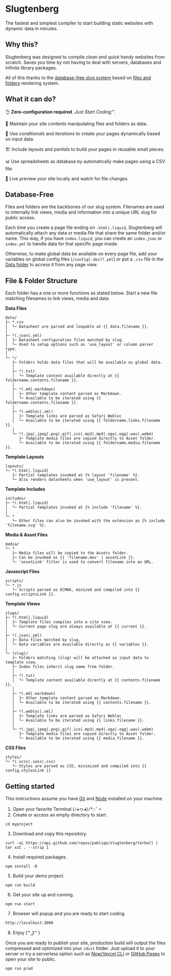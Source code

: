 # Slugtenberg
The fastest and simplest compiler to start building static websites with dynamic data in minutes.

## Why this?
Slugtenberg was designed to compile *clean and quick* handy websites from scratch. Saves you time by not having to deal with servers, databases and infinite library packages.

All of this thanks to the [database-free slug system](#database-free) based on [files and folders](#file--folder-basics) rendering system.

## What it can do?
👌  **Zero-configuration required**. _Just Start Coding™️_.

📂  Maintain your site contents manipulating files and folders as data.

🤔  Use *conditionals* and *iterations* to create your pages dynamically based on input data.

🏗  Include *layouts* and *partials* to build your pages in reusable small pieces. 

📊  Use spreadsheets as database by automatically make pages using a CSV file.

🚀  Live preview your site locally and watch for file changes.

## Database-Free

Files and folders are the backbones of our slug system. Filenames are used to internally link views, media and information into a unique URL slug for public access.

Each time you create a page file ending on `.html|.liquid`, Slugtenberg will automatically attach any data or media file that share the same folder and/or name. This way, if you have `index.liquid`, you can create an `index.json` or `index.yml` to handle data for that specific page inside.

Otherwise, to make global data be available on every page file, add your variables on global config files (`/config[-dev]?.yml`) or put a `.csv` file in the [Data folder](#file--folder-basics) to access it from any page view.

## File & Folder Structure
Each folder has a one or more functions as stated below. Start a new file matching filenames to link views, media and data.

**Data Files**

```
data/
├─ *.csv
│  └─ Datasheet are parsed and loopable at {{ data.filename }}.
│
├─ *(.json|.yml)
│  ├─ Datasheet configuration files matched by slug.
│  └─ Used to setup options such as 'use_layout' or column parser type.
│
└─ */
   ├─ Folders holds data files that will be available as global data.
   │
   ├─ *(.txt)
   │  └─ Template content available directly at {{ foldername.contents.filename }}.
   │
   ├─ *(.md|.markdown)
   │  ├─ Other template content parsed as Markdown.
   │  └─ Available to be iterated using {{ foldername.contents.filename }}.
   │
   ├─ *(.webloc|.xml)
   │  ├─ Template links are parsed as Safari Webloc
   │  └─ Available to be iterated using {{ foldername.links.filename }}.
   │
   └─ *(.jpg|.jpeg|.png|.gif|.ico|.mp3|.mp4|.oga|.ogg|.wav|.webm)
      ├─ Template media files are copied directly to Asset folder.
      └─ Available to be iterated using {{ foldername.media.filename }}.
```

**Template Layouts**

```
layouts/
└─ *(.html|.liquid)
   ├─ Partial templates invoked at {% layout 'filename' %}.
   └─ Also renders datasheets when 'use_layout' is present.
```

**Template Includes**

```
includes/
├─ *(.html|.liquid)
│  └─ Partial templates invoked at {% include 'filename' %}.
│
└─ *
   └─ Other files can also be invoked with the extension as {% include 'filename.svg' %}.
```

**Media & Asset Files**

```
media/
└─ *
   ├─ Media files will be copied to the Assets folder.
   ├─ Can be invoked as {{ 'filename.mov' | assetLink }}.
   └─ 'assetLink' filter is used to convert filename into an URL.
```

**Javascript Files**

```
scripts/
└─ *.js
   └─ Scripts parsed as ECMA6, minized and compiled into {{ config.scriptsLink }}.
```

**Template Views**

```
slugs/
├─ *(.html|.liquid)
│  ├─ Template files compiles into a site view.
│  └─ Current page slug are always available at {{ current }}.
│
├─ *(.json|.yml)
│  ├─ Data files matched by slug.
│  └─ Data variables are available directly as {{ variables }}.
│
└─ (slug)/
   ├─ Folders matching (slug) will be attached as input data to template view.
   ├─ Index files inherit slug name from folder.
   │
   ├─ *(.txt)
   │  └─ Template content available directly at {{ contents.filename }}.
   │
   ├─ *(.md|.markdown)
   │  ├─ Other template content parsed as Markdown.
   │  └─ Available to be iterated using {{ contents.filename }}.
   │
   ├─ *(.webloc|.xml)
   │  ├─ Template links are parsed as Safari Webloc
   │  └─ Available to be iterated using {{ links.filename }}.
   │
   └─ *(.jpg|.jpeg|.png|.gif|.ico|.mp3|.mp4|.oga|.ogg|.wav|.webm)
      ├─ Template media files are copied directly to Asset folder.
      └─ Available to be iterated using {{ media.filename }}.
```

**CSS Files**

```
styles/
└─ *(.scss|.sass|.css)
   └─ Styles are parsed as CSS, minimized and compiled into {{ config.stylesLink }}
```

## Getting started
This instructions assume you have [Git](https://git-scm.com/book/en/v2/Getting-Started-Installing-Git) and [Node](https://nodejs.org/es/download/) installed on your machine.

1. Open your favorite Terminal (ﾉ◕ヮ◕)ﾉ*:･ﾟ✧
2. Create or access an empty directory to start.
```
cd myproject
```
3. Download and copy this repository.
```
curl -sL https://api.github.com/repos/pabliqe/slugtenberg/tarball | tar xzC . --strip 1
```
4. Install required packages.
```
npm install -D
```
5. Build your demo project.
```
npm run build
```
6. Get your site up and running.
```
npm run start
```
7. Browser will popup and you are ready to start coding.
```
http://localhost:3000
```
8. Enjoy
( ͡ᵔ ͜ʖ ͡ᵔ )

Once you are ready to publish your site, production build will output the files compressed and optimized into your `/dist` folder. Just upload it to your server or try a serverless option such as [Now/Vercel CLI](https://vercel.com/docs/cli#getting-started) or [GitHub Pages](https://pages.github.com/) to open your site to public.
```
npm run prod
```
